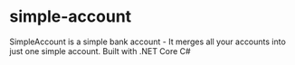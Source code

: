 # simple-account
SimpleAccount is a simple bank account - It merges all your accounts into just one simple account. Built with .NET Core C#

